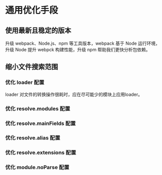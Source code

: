 # 通用优化手段
## 使用最新且稳定的版本
升级 webpack、Node.js、npm 等工具版本，webpack 基于 Node 运行环境，升级 Node 提升 webpck 构建性能，升级 npm 帮助我们更快分析包依赖。
## 缩小文件搜索范围
### 优化 loader 配置
loader 对文件的转换操作很耗时，应在尽可能少的模块上应用loader。
### 优化 resolve.modules 配置
### 优化 resolve.mainFields 配置
### 优化 resolve.alias 配置
### 优化 resolve.extensions 配置
### 优化 module.noParse 配置